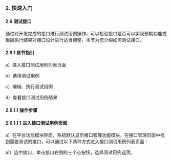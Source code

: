 ### 2. 快速入门

#### 2.6 测试接口

通过对开发完成的接口进行测试用例操作，可以检验接口是否可以实现预期功能或根据执行结果对接口设计进行适当调整，本节为您介绍如何测试接口。

#### 2.6.1 章节指引

a）进入接口测试用例列表页面

b）选择测试用例

c）编辑、执行测试用例

d）查看接口测试用例结果

#### 2.6.1.1 操作步骤

#### 2.6.1.1.1 进入接口测试用例页面

a）在平台功能模块界面，系统默认显示接口管理功能模块，在接口管理页面中找到需要测试的接口，可以通过以下两种方式进入接口测试用例列表页面：

a1）选中接口，单击接口右侧的三个点按钮，选择测试用例选项。
